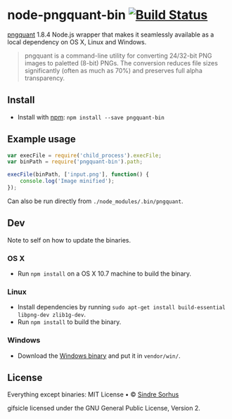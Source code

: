 # node-pngquant-bin [![Build Status](https://secure.travis-ci.org/sindresorhus/node-pngquant-bin.png?branch=master)](http://travis-ci.org/sindresorhus/node-pngquant-bin)

[pngquant](http://pngquant.org) 1.8.4 Node.js wrapper that makes it seamlessly available as a local dependency on OS X, Linux and Windows.

> pngquant is a command-line utility for converting 24/32-bit PNG images to paletted (8-bit) PNGs. The conversion reduces file sizes significantly (often as much as 70%) and preserves full alpha transparency.


## Install

- Install with [npm](https://npmjs.org/package/pngquant-bin): `npm install --save pngquant-bin`


## Example usage

```js
var execFile = require('child_process').execFile;
var binPath = require('pngquant-bin').path;

execFile(binPath, ['input.png'], function() {
	console.log('Image minified');
});
```

Can also be run directly from `./node_modules/.bin/pngquant`.


## Dev

Note to self on how to update the binaries.

### OS X

- Run `npm install` on a OS X 10.7 machine to build the binary.

### Linux

- Install dependencies by running `sudo apt-get install build-essential libpng-dev zlib1g-dev`.
- Run `npm install` to build the binary.

### Windows

- Download the [Windows binary](http://pngquant.org/pngquant-windows.zip) and put it in `vendor/win/`.


## License

Everything except binaries: MIT License • © [Sindre Sorhus](http://sindresorhus.com)

gifsicle licensed under the GNU General Public License, Version 2.
